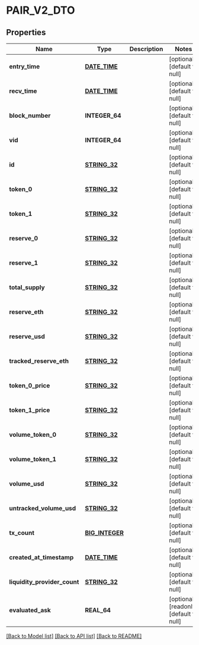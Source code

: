 # PAIR_V2_DTO

## Properties
Name | Type | Description | Notes
------------ | ------------- | ------------- | -------------
**entry_time** | [**DATE_TIME**](DATE_TIME.md) |  | [optional] [default to null]
**recv_time** | [**DATE_TIME**](DATE_TIME.md) |  | [optional] [default to null]
**block_number** | **INTEGER_64** |  | [optional] [default to null]
**vid** | **INTEGER_64** |  | [optional] [default to null]
**id** | [**STRING_32**](STRING_32.md) |  | [optional] [default to null]
**token_0** | [**STRING_32**](STRING_32.md) |  | [optional] [default to null]
**token_1** | [**STRING_32**](STRING_32.md) |  | [optional] [default to null]
**reserve_0** | [**STRING_32**](STRING_32.md) |  | [optional] [default to null]
**reserve_1** | [**STRING_32**](STRING_32.md) |  | [optional] [default to null]
**total_supply** | [**STRING_32**](STRING_32.md) |  | [optional] [default to null]
**reserve_eth** | [**STRING_32**](STRING_32.md) |  | [optional] [default to null]
**reserve_usd** | [**STRING_32**](STRING_32.md) |  | [optional] [default to null]
**tracked_reserve_eth** | [**STRING_32**](STRING_32.md) |  | [optional] [default to null]
**token_0_price** | [**STRING_32**](STRING_32.md) |  | [optional] [default to null]
**token_1_price** | [**STRING_32**](STRING_32.md) |  | [optional] [default to null]
**volume_token_0** | [**STRING_32**](STRING_32.md) |  | [optional] [default to null]
**volume_token_1** | [**STRING_32**](STRING_32.md) |  | [optional] [default to null]
**volume_usd** | [**STRING_32**](STRING_32.md) |  | [optional] [default to null]
**untracked_volume_usd** | [**STRING_32**](STRING_32.md) |  | [optional] [default to null]
**tx_count** | [**BIG_INTEGER**](BigInteger.md) |  | [optional] [default to null]
**created_at_timestamp** | [**DATE_TIME**](DATE_TIME.md) |  | [optional] [default to null]
**liquidity_provider_count** | [**STRING_32**](STRING_32.md) |  | [optional] [default to null]
**evaluated_ask** | **REAL_64** |  | [optional] [readonly] [default to null]

[[Back to Model list]](../README.md#documentation-for-models) [[Back to API list]](../README.md#documentation-for-api-endpoints) [[Back to README]](../README.md)



